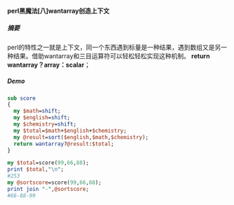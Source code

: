 #### perl黑魔法[八]wantarray创造上下文

##### 摘要
perl的特性之一就是上下文，同一个东西遇到标量是一种结果，遇到数组又是另一种结果。借助wantarray和三目运算符可以轻松轻松实现这种机制。
**return wantarray？array：scalar**；

##### Demo
```perl
sub score
{
  my $math=shift;
  my $english=shift;
  my $chemistry=shift;
  my $total=$math+$english+$chemistry;
  my @result=sort($english,$math,$chemistry);
  return wantarray?@result:$total;
}

my $total=score(99,66,88);
print $total,"\n";
#253
my @sortscore=score(99,66,88);
print join "-",@sortscore;
#66-88-99
```
